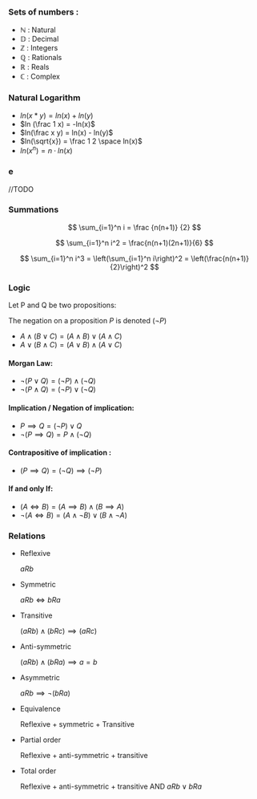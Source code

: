 
### Sets of numbers :

- $\mathbb{N}$ : Natural
- $\mathbb{D}$ : Decimal
- $\mathbb{Z}$ : Integers
- $\mathbb{Q}$ : Rationals
- $\mathbb{R}$ : Reals
- $\mathbb{C}$ : Complex


### Natural Logarithm

- $ln(x * y) = ln(x) + ln(y)$
- $ln (\frac 1 x) = -ln(x)$
- $ln(\frac x y) = ln(x) - ln(y)$
- $ln(\sqrt{x}) = \frac 1 2 \space ln(x)$
- $ln(x^n) = n \cdot ln(x)$

### e
//TODO

### Summations
$$ \sum_{i=1}^n i = \frac {n(n+1)} {2} $$

$$ \sum_{i=1}^n i^2 = \frac{n(n+1)(2n+1)}{6} $$

$$ \sum_{i=1}^n i^3 = \left(\sum_{i=1}^n i\right)^2 = \left(\frac{n(n+1)}{2}\right)^2 $$

### Logic

Let P and Q be two propositions:

The negation on a proposition $P$ is denoted ($\neg P$)

- $A \land (B \lor C) = (A \land B) \lor (A \land C)$
- $A \lor (B \land C) = (A \lor B) \land (A \lor C)$

#### Morgan Law:

- $\neg (P \lor Q) = (\neg P) \land (\neg Q)$
- $\neg (P \land Q) = (\neg P) \lor (\neg Q)$

#### Implication / Negation of implication:

- $P \implies Q = (\neg P) \lor Q$
- $\neg(P \implies Q) = P \land (\neg Q)$

#### Contrapositive of implication :

- $(P \implies Q) = (\neg Q) \implies (\neg P)$

#### If and only If:

- $(A \iff B) = (A \implies B) \land (B \implies A)$
- $\neg (A \iff B) = (A \land \neg B) \lor (B \land \neg A)$


### Relations

- Reflexive
    
    $aRb$
    
- Symmetric
    
    $aRb \iff bRa$
    
- Transitive
    
    $(aRb)\land(bRc) \implies (aRc)$
    
- Anti-symmetric
    
    $(aRb)\land(bRa) \implies a = b$
    
- Asymmetric
    
    $aRb \implies \neg (bRa)$
    
- Equivalence
    
    Reflexive + symmetric + Transitive
    
- Partial order
    
    Reflexive + anti-symmetric + transitive
    
- Total order
    
    Reflexive + anti-symmetric + transitive AND $aRb \lor bRa$